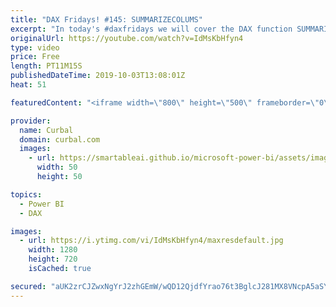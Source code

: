 ```yaml
---
title: "DAX Fridays! #145: SUMMARIZECOLUMS"
excerpt: "In today's #daxfridays we will cover the DAX function SUMMARIZECOLUMNS and compare it to SUMMARIZE.  Get Northwind Dataset: https://www.youtube.com/watch?v=k3NMIlLffrU  Link to DAX Fridays survey: http://bit.ly/2MMM4KK   Here you can download all the pbix files: https://curbal.com/donwload-center  SUBSCRIBE"
originalUrl: https://youtube.com/watch?v=IdMsKbHfyn4
type: video
price: Free
length: PT11M15S
publishedDateTime: 2019-10-03T13:08:01Z
heat: 51

featuredContent: "<iframe width=\"800\" height=\"500\" frameborder=\"0\" src=\"https://www.youtube.com/embed/IdMsKbHfyn4\" allow=\"accelerometer; autoplay; encrypted-media; gyroscope; picture-in-picture\" allowfullscreen></iframe>"

provider:
  name: Curbal
  domain: curbal.com
  images:
    - url: https://smartableai.github.io/microsoft-power-bi/assets/images/organizations/curbal.com-50x50.jpg
      width: 50
      height: 50

topics:
  - Power BI
  - DAX

images:
  - url: https://i.ytimg.com/vi/IdMsKbHfyn4/maxresdefault.jpg
    width: 1280
    height: 720
    isCached: true

secured: "aUK2zrCJZwxNgYrJ2zhGEmW/wQD12QjdfYrao76t3BglcJ281MX8VNcpA5aSYBCw4DHFlBw+DM1dZN7WqhrXS1Q+AmsFVDBlk6AD7w+AaxAH2CqivrPFEUNEuMg75Jc/mYdErny6BCcBZ3b6AOHm4b65OCzrqRFMpw4juEzeVj47pcYATIWxVypHMLFb6WdGnnxEhW/iRr4pYVPaJyzVqoyWUhSBdqKb92+kRe2frGXSmuV5QMn3JayaVo5SFcXCD7sQFGZmmwFinwChnP+YYduiGtpKvodAlN3NK/xDya79bkwf3XvjlhwX5A8JNTiu7VBQf4FrjotEdVNVweGxZ8kpwlfLeKYWmxfteCIUDOgxGqgU1HHsH3mAGhQRJtMAHpBhk4ot9Ii2NVr0gSvdKS/cfXjzmtkayg2b6IqzU0A=;Glb7hSoFHovRpDmBQzR+7g=="
---
```


